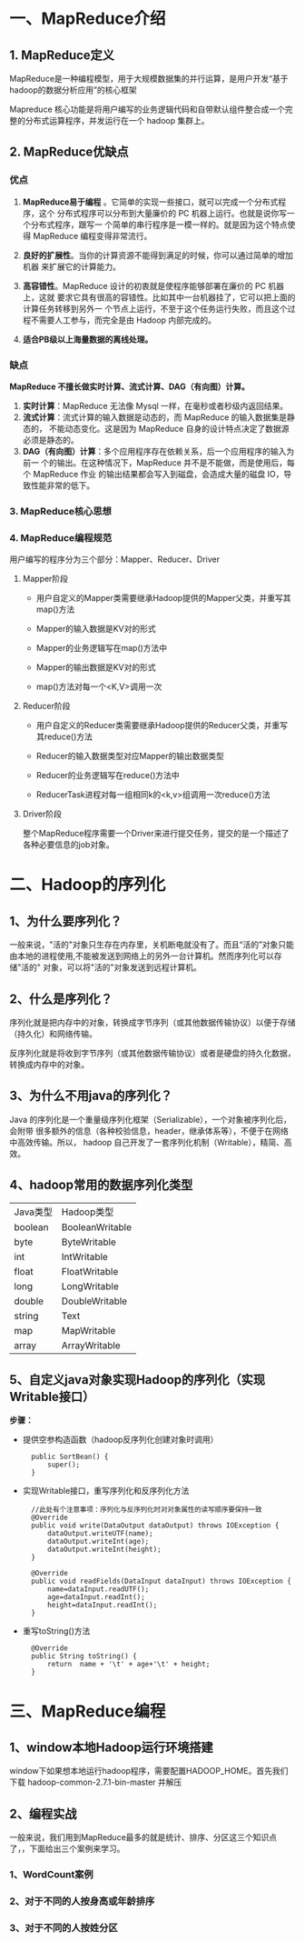 # 一、MapReduce介绍

## 1. MapReduce定义

MapReduce是一种编程模型，用于大规模数据集的并行运算，是用户开发“基于hadoop的数据分析应用”的核心框架

Mapreduce 核心功能是将用户编写的业务逻辑代码和自带默认组件整合成一个完整的分布式运算程序，并发运行在一个 hadoop 集群上。

## 2. MapReduce优缺点

### 优点
	
1. **MapReduce易于编程** 。它简单的实现一些接口，就可以完成一个分布式程序，这个
分布式程序可以分布到大量廉价的 PC 机器上运行。也就是说你写一个分布式程序，跟写一
个简单的串行程序是一模一样的。就是因为这个特点使得 MapReduce 编程变得非常流行。

2. **良好的扩展性**。当你的计算资源不能得到满足的时候，你可以通过简单的增加机器
来扩展它的计算能力。

3. **高容错性**。MapReduce 设计的初衷就是使程序能够部署在廉价的 PC 机器上，这就
要求它具有很高的容错性。比如其中一台机器挂了，它可以把上面的计算任务转移到另外一
个节点上运行，不至于这个任务运行失败，而且这个过程不需要人工参与，而完全是由
Hadoop 内部完成的。

4. **适合PB级以上海量数据的离线处理。** 

### 缺点

**MapReduce 不擅长做实时计算、流式计算、DAG（有向图）计算。**

1. **实时计算**：MapReduce 无法像 Mysql 一样，在毫秒或者秒级内返回结果。
2. **流式计算**：流式计算的输入数据是动态的，而 MapReduce 的输入数据集是静态的，
不能动态变化。这是因为 MapReduce 自身的设计特点决定了数据源必须是静态的。
3. **DAG（有向图）计算**：多个应用程序存在依赖关系，后一个应用程序的输入为前一
个的输出。在这种情况下，MapReduce 并不是不能做，而是使用后，每个 MapReduce 作业
的输出结果都会写入到磁盘，会造成大量的磁盘 IO，导致性能非常的低下。


### 3. MapReduce核心思想


### 4. MapReduce编程规范

用户编写的程序分为三个部分：Mapper、Reducer、Driver

1. Mapper阶段
	- 用户自定义的Mapper类需要继承Hadoop提供的Mapper父类，并重写其map()方法
	
	- Mapper的输入数据是KV对的形式
	
	- Mapper的业务逻辑写在map()方法中
	
	- Mapper的输出数据是KV对的形式
	
	- map()方法对每一个<K,V>调用一次


2. Reducer阶段
	
	- 用户自定义的Reducer类需要继承Hadoop提供的Reducer父类，并重写其reduce()方法
	
	- Reducer的输入数据类型对应Mapper的输出数据类型
	
	- Reducer的业务逻辑写在reduce()方法中

	- ReducerTask进程对每一组相同k的<k,v>组调用一次reduce()方法


3. Driver阶段

	整个MapReduce程序需要一个Driver来进行提交任务，提交的是一个描述了各种必要信息的job对象。



# 二、Hadoop的序列化

## 1、为什么要序列化？

 一般来说，"活的"对象只生存在内存里，关机断电就没有了。而且“活的”对象只能
由本地的进程使用,不能被发送到网络上的另外一台计算机。然而序列化可以存储"活的"
对象，可以将"活的"对象发送到远程计算机。

## 2、什么是序列化？

序列化就是把内存中的对象，转换成字节序列（或其他数据传输协议）以便于存储（持久化）和网络传输。

反序列化就是将收到字节序列（或其他数据传输协议）或者是硬盘的持久化数据，转换成内存中的对象。


## 3、为什么不用java的序列化？

Java 的序列化是一个重量级序列化框架（Serializable），一个对象被序列化后，会附带
很多额外的信息（各种校验信息，header，继承体系等），不便于在网络中高效传输。所以，
hadoop 自己开发了一套序列化机制（Writable），精简、高效。


## 4、hadoop常用的数据序列化类型

<table>	
		<tr>
			<td>Java类型</td>
			<td>Hadoop类型</td>
		</tr>
		<tr>
			<td>boolean</td>
			<td>BooleanWritable</td>
		</tr>
		<tr>
			<td>byte</td>
			<td>ByteWritable</td>
		</tr>
		<tr>
			<td>int</td>
			<td>IntWritable</td>
		</tr>
		<tr>
			<td>float</td>
			<td>FloatWritable</td>
		</tr>
		<tr>
			<td>long</td>
			<td>LongWritable</td>
		</tr>
		<tr>
			<td>double</td>
			<td>DoubleWritable</td>
		</tr>
		<tr>
			<td>string</td>
			<td>Text</td>
		</tr>
		<tr>
			<td>map</td>
			<td>MapWritable</td>
		</tr>
		<tr>
			<td>array</td>
			<td>ArrayWritable</td>
		</tr>
</table>


## 5、自定义java对象实现Hadoop的序列化（实现Writable接口）

**步骤：**

- 提供空参构造函数（hadoop反序列化创建对象时调用）

		public SortBean() {
	        super();
	    }

- 实现Writable接口，重写序列化和反序列化方法

		
		//此处有个注意事项：序列化与反序列化时对对象属性的读写顺序要保持一致
		@Override
	    public void write(DataOutput dataOutput) throws IOException {
	        dataOutput.writeUTF(name);
	        dataOutput.writeInt(age);
	        dataOutput.writeInt(height);
	    }
	
	    @Override
	    public void readFields(DataInput dataInput) throws IOException {
	        name=dataInput.readUTF();
	        age=dataInput.readInt();
	        height=dataInput.readInt();
	    }

- 重写toString()方法

	    @Override
	    public String toString() {
	        return  name + '\t' + age+'\t' + height;
	    }


# 三、MapReduce编程

## 1、window本地Hadoop运行环境搭建

window下如果想本地运行hadoop程序，需要配置HADOOP_HOME。首先我们下载 hadoop-common-2.7.1-bin-master 并解压



## 2、编程实战

一般来说，我们用到MapReduce最多的就是统计、排序、分区这三个知识点了，，下面给出三个案例来学习。

### 1、WordCount案例

### 2、对于不同的人按身高或年龄排序

### 3、对于不同的人按姓分区

















